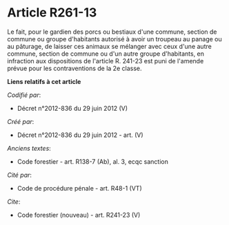 # Article R261-13

Le fait, pour le gardien des porcs ou bestiaux d'une commune, section de commune ou groupe d'habitants autorisé à avoir un
troupeau au panage ou au pâturage, de laisser ces animaux se mélanger avec ceux d'une autre commune, section de commune ou
d'un autre groupe d'habitants, en infraction aux dispositions de l'article R. 241-23 est puni de l'amende prévue pour les
contraventions de la 2e classe.

**Liens relatifs à cet article**

_Codifié par_:

  - Décret n°2012-836 du 29 juin 2012 (V)

_Créé par_:

  - Décret n°2012-836 du 29 juin 2012 - art. (V)

_Anciens textes_:

  - Code forestier - art. R138-7 (Ab), al. 3, ecqc sanction

_Cité par_:

  - Code de procédure pénale - art. R48-1 (VT)

_Cite_:

  - Code forestier (nouveau) - art. R241-23 (V)
